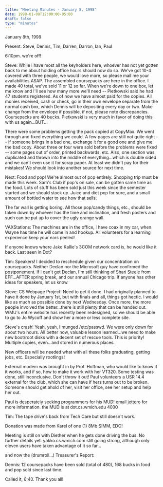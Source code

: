 ```yaml
---
title: "Meeting Minutes - January 8, 1998"
date: 1998-01-08T12:00:00-05:00
draft: false
type: "minutes"
---
```


January 8th, 1998 </p><p>
Present: Steve, Dennis, Tim, Darren, Darron, Ian, Paul </p><p>
6:10pm. we're off! </p><p>
Steve: While I have most all the keyholders here, whoever has not yet gotten back to me about holding office hours should now do so. We've got 10-4 covered with three people, we would love more, so please mail me your availabilities ASAP. The assembled coursepacks are here in the office. I made 40 total, we've sold 11 or 12 so far. When we're down to one box, let me know and I'll see how many more we'll need -- Pietkowski said he had 47 students registered. As of now we have almost paid for the copies. All monies received, cash or check, go in their own envelope separate from the normal cash box, which Dennis will be depositing every day or two. Make change from the envelope if possible, if not, please note discrepancies. Coursepacks are 40 bucks. Pietkowski is very much in favor of doing this with us again...BUT... </p><p>
There were some problems getting the pack copied at CopyMax. We went through and fixed everything we could. A few pages are still not quite right -- if someone brings in a bad one, exchange it for a good one and give me the bad copy. About three or four were sold before the problems were fixed -- some pages out of order, printed backwards, etc. Also, one section was duplicated and thrown into the middle of everything...which is double sided and we can't even use it for scrap paper. At least we didn't pay for their mistakes! We should look into another source for next time. </p><p>
Next: Food and pop! We're almost out of pop entirely. Shopping trip must be made this week. Sam's Club if pop's on sale, can be gotten same time as the food. Lots of stuff has been sold just this week since the semester started and we should stock up. Juice and diet pop for sure, and a small amount of bottled water to see how that sells. </p><p>
The far wall is getting boring. All those pop/candy things, etc., should be taken down by whoever has the time and inclination, and fresh posters and such can be put up to cover the ugly orange wall. </p><p>
VAXStations: The machines are in the office, I have coax in my car, when Wayne has time he will come in and hookup. All volunteers for a learning experience keep your ears peeled! </p><p>
If anyone knows where Jake Kallie's 3COM network card is, he would like it back. Last seen in Dot? </p><p>
Tim: Speakers! I decided to reschedule given our concentration on coursepacks. Neither Declan nor the Microsoft guy have confirmed the postponement. If I can't get Declan, I'm still thinking of Shari Steele  from EFF...AFTER spring break, and our annual Chicago trip. If anyone has other ideas for speakers, let us know. </p><p>
Steve: CS Webpage Project! Need to get it done. I had originally planned to have it done by January 1st, but with finals and all, things got hectic. I would like as much as possible done by next Wednesday. Once more, the more people involved the better...there is still plenty that can be handed out. WMU's entire website has recently been redesigned, so we should be able to go to Jo Wycoff and show her a more or less complete site. </p><p>
Steve's crash! Yeah, yeah, I munged /etc/passwd. We were only down for about two hours. All better now, valuable lesson learned...we need to make new boot/root disks with a decent set of rescue tools. This is priority! Multiple copies, even...and stored in numerous places. </p><p>
New officers will be needed what with all these folks graduating, getting jobs, etc. Especially rootlings! </p><p>
External modem was brought in by Prof. Hoffman, who would like to know if it works, and if so, how to make it work with her VT320. Some testing was done, still inconclusive. Don't throw it out! Paul volunteers a USR 14.4 external for the club, which she can have if hers turns out to be broken. Someone should get ahold of her, visit her office, see her setup and help her out. </p><p>
Paul is desperately seeking programmers for his MUD! email jettero for more information. the MUD is at dot.cs.wmich.edu 4000 </p><p>
Tim: The tape drive's back from Tech Care but still doesn't work. </p><p>
Donation was made from Karel of one (1) 8Mb SIMM, EDO! </p><p>
Meeting is still on with Diether when he gets done driving the bus. No further details yet. yakko.cs.wmich.com still going strong, although only eleven users have taken advantage of it so far... </p><p>
and now the (drumroll...) Treasurer's Report: </p><p>
Dennis: 12 coursepacks have been sold (total of 480), 168 bucks in food and pop sold since last time. </p><p>
</p><p>
Called it, 6:40. Thank you all! </p><p>
</p>
